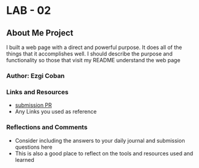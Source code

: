 # LAB - 02

## About Me Project

I built a web page with a direct and powerful purpose. It does all of the things that it accomplishes well. I should describe the purpose and functionality so those that visit my README understand the web page

### Author: Ezgi Coban

### Links and Resources

- [submission PR](https://gen.xyz/)
- Any Links you used as reference

### Reflections and Comments

- Consider including the answers to your daily journal and submission questions here
- This is also a good place to reflect on the tools and resources used and learned